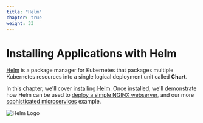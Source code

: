 ```yaml
---
title: "Helm"
chapter: true
weight: 33
---
```


# Installing Applications with Helm

[Helm](https://helm.sh/) is a package manager for Kubernetes that packages multiple Kubernetes resources into a single logical deployment unit called **Chart**.

In this chapter, we'll cover [installing Helm](helm_intro).  Once installed, we'll demonstrate how Helm can be used to [deploy a simple NGINX webserver](helm_nginx), and our more [sophisticated microservices](helm_micro) example.

![Helm Logo](/images/helm-logo.svg)
